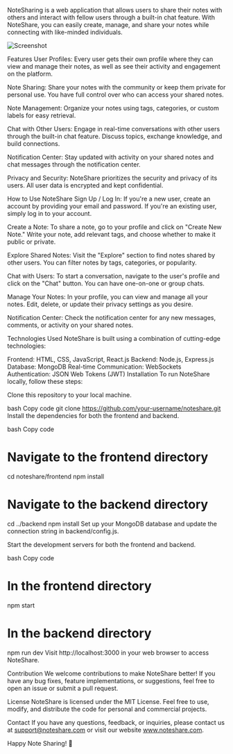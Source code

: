 NoteSharing is a web application that allows users to share their notes with others and interact with fellow users through a built-in chat feature. With NoteShare, you can easily create, manage, and share your notes while connecting with like-minded individuals.

![Screenshot](home.png)

Features
User Profiles: Every user gets their own profile where they can view and manage their notes, as well as see their activity and engagement on the platform.

Note Sharing: Share your notes with the community or keep them private for personal use. You have full control over who can access your shared notes.

Note Management: Organize your notes using tags, categories, or custom labels for easy retrieval.

Chat with Other Users: Engage in real-time conversations with other users through the built-in chat feature. Discuss topics, exchange knowledge, and build connections.

Notification Center: Stay updated with activity on your shared notes and chat messages through the notification center.

Privacy and Security: NoteShare prioritizes the security and privacy of its users. All user data is encrypted and kept confidential.

How to Use NoteShare
Sign Up / Log In: If you're a new user, create an account by providing your email and password. If you're an existing user, simply log in to your account.

Create a Note: To share a note, go to your profile and click on "Create New Note." Write your note, add relevant tags, and choose whether to make it public or private.

Explore Shared Notes: Visit the "Explore" section to find notes shared by other users. You can filter notes by tags, categories, or popularity.

Chat with Users: To start a conversation, navigate to the user's profile and click on the "Chat" button. You can have one-on-one or group chats.

Manage Your Notes: In your profile, you can view and manage all your notes. Edit, delete, or update their privacy settings as you desire.

Notification Center: Check the notification center for any new messages, comments, or activity on your shared notes.

Technologies Used
NoteShare is built using a combination of cutting-edge technologies:

Frontend: HTML, CSS, JavaScript, React.js
Backend: Node.js, Express.js
Database: MongoDB
Real-time Communication: WebSockets
Authentication: JSON Web Tokens (JWT)
Installation
To run NoteShare locally, follow these steps:

Clone this repository to your local machine.

bash
Copy code
git clone https://github.com/your-username/noteshare.git
Install the dependencies for both the frontend and backend.

bash
Copy code
# Navigate to the frontend directory
cd noteshare/frontend
npm install

# Navigate to the backend directory
cd ../backend
npm install
Set up your MongoDB database and update the connection string in backend/config.js.

Start the development servers for both the frontend and backend.

bash
Copy code
# In the frontend directory
npm start

# In the backend directory
npm run dev
Visit http://localhost:3000 in your web browser to access NoteShare.

Contribution
We welcome contributions to make NoteShare better! If you have any bug fixes, feature implementations, or suggestions, feel free to open an issue or submit a pull request.

License
NoteShare is licensed under the MIT License. Feel free to use, modify, and distribute the code for personal and commercial projects.

Contact
If you have any questions, feedback, or inquiries, please contact us at support@noteshare.com or visit our website www.noteshare.com.

Happy Note Sharing! 📝
